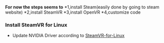 **For now the steps seems to** 
*1,install Steam(easily done by going to steam website) 
*2,install SteamVR 
*3,install OpenVR 
*4,customize code

### Install SteamVR for Linux

* Update NVIDIA Driver according to [SteamVR-for-Linux](https://github.com/ValveSoftware/SteamVR-for-Linux)
